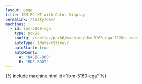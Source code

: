```yaml
---
layout: page
title: IBM PC XT with Color Display
permalink: /tasty/dev/
machines:
  - id: ibm-5160-cga
    type: pcx86
    config: /configs/pcx86/machine/ibm-5160-cga-512kb.json
    autoType: $date\r$time\r
    autoStart: true
    autoMount:
      A: "BASIC-DOS"
      B: "BDS-BOOT"
---
```


{% include machine.html id="ibm-5160-cga" %}
